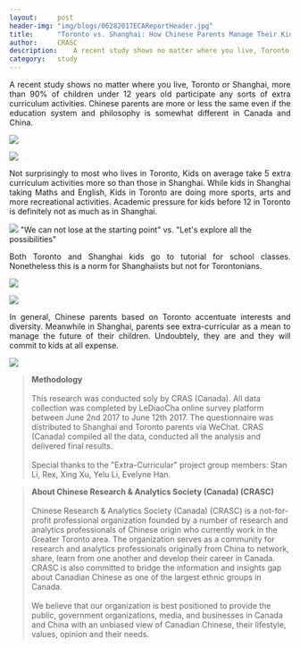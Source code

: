 ```yaml
---
layout: 	post
header-img:	"img/blogs/06282017ECAReportHeader.jpg"
title:      "Toronto vs. Shanghai: How Chinese Parents Manage Their Kids' Extra-Curriculum" 
author:     CRASC
description:	A recent study shows no matter where you live, Toronto or Shanghai, more than 90% of children under 12 years old participate any sorts of extra curriculum activities.
category:	study
---
```


<p align="justify">
A recent study shows no matter where you live, Toronto or Shanghai, more than 90% of children under 12 years old participate any sorts of extra curriculum activities. Chinese parents are more or less the same even if the education system and philosophy is somewhat different in Canada and China.
</p>

<!--more-->

![](/img/blogs/06282017ECAReport1.jpeg)

![](/img/blogs/06282017ECAReport2.jpeg)

<p align="justify">
Not surprisingly to most who lives in Toronto, Kids on average take 5 extra curriculum activities more so than those in Shanghai. While kids in Shanghai taking Maths and English, Kids in Toronto are doing more sports, arts and more recreational activities. Academic pressure for kids before 12 in Toronto is definitely not as much as in Shanghai.
</p>

![](/img/blogs/06282017ECAReport3.jpeg)
<span class="caption text-muted">"We can not lose at the starting point" vs. "Let's explore  all the possibilities"</span>

<p align="justify">
Both Toronto and Shanghai kids go to tutorial for school classes. Nonetheless this is a norm for Shanghaiists but not for Torontonians.
</p>

![](/img/blogs/06282017ECAReport4.jpeg)

![](/img/blogs/06282017ECAReport5.jpeg)

<p align="justify">
In general, Chinese parents based on Toronto accentuate interests and diversity. Meanwhile in Shanghai, parents see extra-curricular as a mean to manage the future of their children. Undoubtely, they are and they will commit to kids at all expense.
</p>

![](/img/blogs/06282017ECAReport6-2.jpeg)

> **Methodology** <br/><br/>
This research was conducted soly by CRAS (Canada). All data collection was completed by LeDiaoCha online survey platform between June 2nd 2017 to June 12th 2017. The questionnaire was distributed to Shanghai and Toronto parents via WeChat. CRAS (Canada) compiled all the data, conducted all the analysis and delivered final results. <br/><br/>Special thanks to the "Extra-Curricular" project group members: Stan Li, Rex, Xing Xu, Yelu Li, Evelyne Han.


> **About Chinese Research & Analytics Society (Canada) (CRASC)** <br/><br/>
Chinese Research & Analytics Society (Canada) (CRASC) is a not-for-profit professional organization founded by a number of research and analytics professionals of Chinese origin who currently work in the Greater Toronto area. The organization serves as a community for research and analytics professionals originally from China to network, share, learn from one another and develop their career in Canada. CRASC is also committed to bridge the information and insights gap about Canadian Chinese as one of the largest ethnic groups in Canada.<br/><br/>
We believe that our organization is best positioned to provide the public, government organizations, media, and businesses in Canada and China with an unbiased view of Canadian Chinese, their lifestyle, values, opinion and their needs.